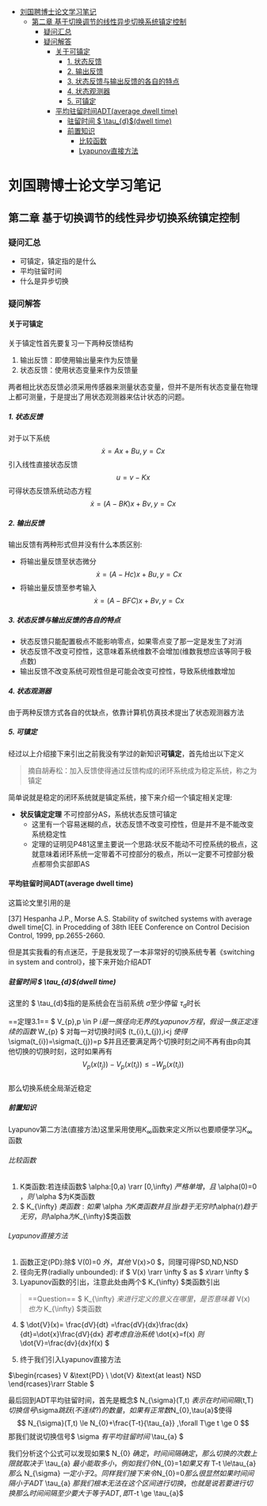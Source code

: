 <!-- @import "[TOC]" {cmd="toc" depthFrom=1 depthTo=6 orderedList=false} -->

<!-- code_chunk_output -->

- [刘国聘博士论文学习笔记](#刘国聘博士论文学习笔记)
  - [第二章 基于切换调节的线性异步切换系统镇定控制](#第二章-基于切换调节的线性异步切换系统镇定控制)
    - [疑问汇总](#疑问汇总)
    - [疑问解答](#疑问解答)
      - [关于可镇定](#关于可镇定)
        - [1. 状态反馈](#1-状态反馈)
        - [2. 输出反馈](#2-输出反馈)
        - [3. 状态反馈与输出反馈的各自的特点](#3-状态反馈与输出反馈的各自的特点)
        - [4. 状态观测器](#4-状态观测器)
        - [5. 可镇定](#5-可镇定)
      - [平均驻留时间ADT(average dwell time)](#平均驻留时间adtaverage-dwell-time)
        - [驻留时间 $ \tau_{d}$(dwell time)](#驻留时间-tau_ddwell-time)
        - [前置知识](#前置知识)
          - [比较函数](#比较函数)
          - [Lyapunov直接方法](#lyapunov直接方法)

<!-- /code_chunk_output -->


# 刘国聘博士论文学习笔记

## 第二章 基于切换调节的线性异步切换系统镇定控制

### 疑问汇总


* 可镇定，镇定指的是什么
* 平均驻留时间
* 什么是异步切换

### 疑问解答

#### 关于可镇定
关于镇定性首先要复习一下两种反馈结构

1. 输出反馈：即使用输出量来作为反馈量
2. 状态反馈：使用状态变量来作为反馈量

两者相比状态反馈必须采用传感器来测量状态变量，但并不是所有状态变量在物理上都可测量，于是提出了用状态观测器来估计状态的问题。

##### 1. 状态反馈
对于以下系统
$$ \dot{x}=Ax+Bu,y=Cx $$
引入线性直接状态反馈
$$u=v-Kx$$
可得状态反馈系统动态方程
$$\dot{x}=(A-BK)x+Bv,y=Cx$$
##### 2. 输出反馈
输出反馈有两种形式但并没有什么本质区别:
* 将输出量反馈至状态微分   $$ \dot{x}=(A-Hc)x+Bu,y=Cx $$ 
* 将输出量反馈至参考输入    $$ \dot{x}=(A-BFC)x+Bv,y=Cx $$
##### 3. 状态反馈与输出反馈的各自的特点
* 状态反馈只能配置极点不能影响零点，如果零点变了那一定是发生了对消
* 状态反馈不改变可控性，这意味着系统维数不会增加(维数我想应该等同于极点数)
* 输出反馈不改变系统可观性但是可能会改变可控性，导致系统维数增加
##### 4. 状态观测器
由于两种反馈方式各自的优缺点，依靠计算机仿真技术提出了状态观测器方法
##### 5. 可镇定
经过以上介绍接下来引出之前我没有学过的新知识**可镇定**，首先给出以下定义
> 摘自胡寿松：加入反馈使得通过反馈构成的闭环系统成为稳定系统，称之为镇定

简单说就是稳定的闭环系统就是镇定系统，接下来介绍一个镇定相关定理:
* **状反镇定定理** 不可控部分AS，系统状态反馈可镇定
    * 这里有一个容易迷糊的点，状态反馈不改变可控性，但是并不是不能改变系统稳定性
    * 定理的证明见P481这里主要说一个思路:状反不能动不可控系统的极点，这就意味着闭环系统一定带着不可控部分的极点，所以一定要不可控部分极点都带负实部即AS

#### 平均驻留时间ADT(average dwell time)
这篇论文里引用的是

[37] Hespanha J.P., Morse A.S. Stability of switched systems with average dwell time[C]. in Procedding of 38th IEEE Conference on Control Decision Control, 1999, pp.2655-2660.

但是其实我看的有点迷茫，于是我发现了一本非常好的切换系统专著《switching in system and control》，接下来开始介绍ADT

##### 驻留时间 $ \tau_{d}$(dwell time)
这里的 $ \tau_{d}$指的是系统会在当前系统 $\sigma$至少停留 $\tau_{d}$时长

==定理3.1== $ V_{p},p \in P $i是一族径向无界的Lyapunov方程，假设一族正定连续的函数$ W_{p} $ 对每一对切换时间$ (t_{i},t_{j}),i<j $使得$ \sigma(t_{i})=\sigma(t_{j})=p $并且还要满足两个切换时刻之间不再有由p向其他切换的切换时刻，这时如果再有
$$
V_{p}(x(t_{j}))-V_{p}(x(t_{i})) \le -W_{p}(x(t_{i}))
$$  
那么切换系统全局渐近稳定


##### 前置知识
Lyapunov第二方法(直接方法)这里采用使用$K_{\infty}$函数来定义所以也要顺便学习$K_{\infty}$函数

###### 比较函数
1. K类函数:若连续函数$ \alpha:[0,a) \rarr [0,\infty) $严格单增，且$ \alpha(0)=0 $，则$ \alpha $为K类函数
2. $ K_{\infty} $类函数:如果$ \alpha $为K类函数并且当$r$趋于无穷时$\alpha(r)$趋于无穷，则$\alpha$为$K_{\infty}$类函数

###### Lyapunov直接方法
1. 函数正定(PD):除$ V(0)=0 $外，其他$ V(x)>0 $，同理可得PSD,ND,NSD
2. 径向无界(radially unbounded): if $ V(x) \rarr \infty   $ as $ x\rarr \infty $  
3. Lyapunov函数的引出，注意此处由两个$ K_{\infty} $类函数引出
> ==Question==
> $ K_{\infty} $来进行定义的意义在哪里，是否意味着$ V(x) $也为$ K_{\infty} $类函数

4. $ \dot{V}(x)= \frac{dV}{dt} =\frac{dV}{dx}\frac{dx}{dt}=\dot{x}\frac{dV}{dx} $若考虑自治系统$ \dot{x}=f(x) $则$ \dot{V}=\frac{dv}{dx}f(x) $

5. 终于我们引入Lyapunov直接方法

$\begin{rcases}
V &\text{PD} \\
\dot{V} &\text{at least} NSD 
\end{rcases}\rarr Stable
$

最后回到ADT平均驻留时间，首先是概念$ N_{\sigma}(T,t) $表示在时间间隔$(t,T)$切换信号$\sigma$跳跃(不连续?)的数量，如果有正常数$N_{0},\tau{a}$使得
$$
N_{\sigma}(T,t) \le N_{0}+\frac{T-t}{\tau_{a}} ,\forall T\ge t \ge 0
$$
那我们就说切换信号$ \sigma $有平均驻留时间$ \tau_{a} $

我们分析这个公式可以发现如果$ N_{0} $确定，时间间隔确定，那么切换的次数上限就取决于$ \tau_{a} $最小能取多小，例如我们令$N_{0}=1$如果又有$  T-t \le\tau_{a} $那么$ N_{\sigma} $一定小于2。同样我们接下来令$N_{0}=0$那么很显然如果时间间隔小于ADT$ \tau_{a} $那我们根本无法在这个区间进行切换，也就是说若要进行切换那么时间间隔至少要大于等于ADT,即$T-t \ge \tau_{a}$
























